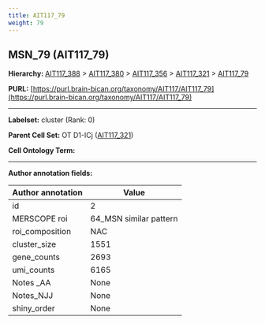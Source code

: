 ```yaml
---
title: AIT117_79
weight: 79
---
```

## MSN_79 (AIT117_79)
<b>Hierarchy: </b>
[AIT117_388](../AIT117_388) >
[AIT117_380](../AIT117_380) >
[AIT117_356](../AIT117_356) >
[AIT117_321](../AIT117_321) >
[AIT117_79](../AIT117_79)

**PURL:** [https://purl.brain-bican.org/taxonomy/AIT117/AIT117_79](https://purl.brain-bican.org/taxonomy/AIT117/AIT117_79)

---


**Labelset:** cluster (Rank: 0)

**Parent Cell Set:** OT D1-ICj ([AIT117_321](../AIT117_321))



**Cell Ontology Term:** 

[MARKER GENES.]: #


---

[TRANSFERRED ANNOTATIONS.]: #


[AUTHOR ANNOTATION FIELDS.]: #


**Author annotation fields:**

| Author annotation | Value |
|-------------------|-------|
|id|2|
|MERSCOPE roi|64_MSN similar pattern|
|roi_composition|NAC|
|cluster_size|1551|
|gene_counts|2693|
|umi_counts|6165|
|Notes _AA|None|
|Notes_NJJ|None|
|shiny_order|None|
